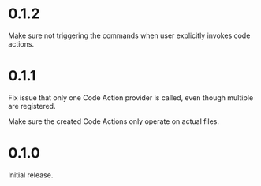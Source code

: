 # 0.1.2

Make sure not triggering the commands when user explicitly invokes code actions.

# 0.1.1

Fix issue that only one Code Action provider is called, even though multiple are registered.

Make sure the created Code Actions only operate on actual files.

# 0.1.0

Initial release.
